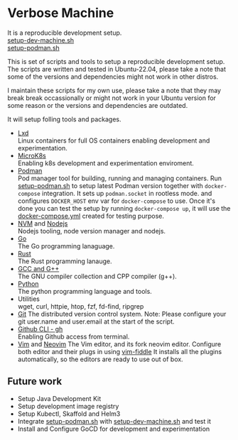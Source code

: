 # Verbose Machine

It is a reproducible development setup.  
[setup-dev-machine.sh](./scripts/setup-dev-machine.sh)  
[setup-podman.sh](./scripts/setup-podman.sh)  

This is set of scripts and tools to setup a reproducible development setup.
The scripts are written and tested in Ubuntu-22.04, please take a note that some 
of the versions and dependencies might not work in other distros.  

I maintain these scripts for my own use, please take a note that they may
break break occassionally or might not work in your Ubuntu version for 
some reason or the versions and dependencies are outdated.

It will setup folling tools and packages.

* [Lxd](https://linuxcontainers.org/)  
  Linux containers for full OS containers enabling development and experimentation.  
* [MicroK8s](https://microk8s.io/)  
  Enabling k8s development and experimentation enviroment.  
* [Podman](podman.io/)  
  Pod manager tool for building, running and managing containers. 
  Run [setup-podman.sh](./scripts/setup-podman.sh) to setup latest Podman version together with `docker-compose` integration. 
  It sets up `podman.socket` in rootless mode. and configures `DOCKER_HOST` env var for `docker-compose` to use.
  Once it's done you can test the setup by running `docker-compose up`, it will use the [docker-compose.yml](./docker-compose.yml) created for testing purpose.
* [NVM](https://github.com/nvm-sh/nvm) and [Nodejs](https://nodejs.org/en/)  
  Nodejs tooling, node version manager and nodejs.
* [Go](https://go.dev/)  
  The Go programming lanaguage.
* [Rust](https://www.rust-lang.org/)  
  The Rust programming lanauge.
* [GCC and G++](https://gcc.gnu.org/)  
  The GNU compiler collection and CPP compiler (g++).
* [Python](https://www.python.org/)  
  The python programming language and tools.
* Utilities  
  wget, curl, httpie, htop, fzf, fd-find, ripgrep
* [Git](https://git-scm.com/)
  The distributed version control system.
  Note: Please configure your git user.name and user.email at the start of the script.
* [Github CLI - gh](https://cli.github.com/)  
  Enabling Github access from terminal.
* [Vim](https://www.vim.org/) and [Neovim](neovim.io/)
  The Vim editor, and its fork neovim editor.
  Configure both editor and their plugs in using [vim-fiddle](https://github.com/habibbhutto/vim-fiddle)
  It installs all the plugins automatically, so the editors are ready to use out of box.

## Future work
* Setup Java Development Kit  
* Setup development image registry
* Setup Kubectl, Skaffold and Helm3
* Integrate [setup-podman.sh](./scripts/setup-podman.sh) with [setup-dev-machine.sh](./scripts/setup-dev-machine.sh) and test it  
* Install and Configure GoCD for development and experimentation  
